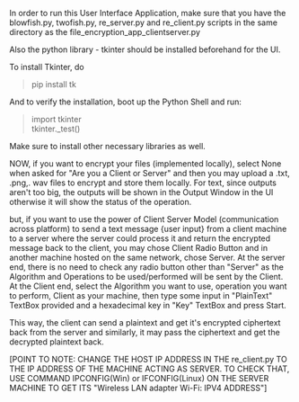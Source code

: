 In order to run this User Interface Application, make sure that you have the blowfish.py, twofish.py, re_server.py and re_client.py scripts in the same directory as the file_encryption_app_clientserver.py

Also the python library - tkinter should be installed beforehand for the UI.

To install Tkinter, do
> pip install tk

And to verify the installation, boot up the Python Shell and run:
> import tkinter  
  tkinter._test()


Make sure to install other necessary libraries as well.


NOW,
if you want to encrypt your files (implemented locally), select None when asked for "Are you a Client or Server" and then you may upload a .txt, .png,. wav files to encrypt and store them locally. For text, since outputs aren't too big, the outputs will be shown in the Output Window in the UI otherwise it will show the status of the operation.

but, if you want to use the power of Client Server Model (communication across platform) to send a text message {user input} from a client machine to a server where the server could process it and return the encrypted message back to the client, you may chose Client Radio Button and in another machine hosted on the same network, chose Server.
At the server end, there is no need to check any radio button other than "Server" as the Algorithm and Operations to be used/performed will be sent by the Client.
At the Client end, select the Algorithm you want to use, operation you want to perform, Client as your machine, then type some input in "PlainText" TextBox provided and a hexadecimal key in "Key" TextBox and press Start.

This way, the client can send a plaintext and get it's encrypted ciphertext back from the server and similarly, it may pass the ciphertext and get the decrypted plaintext back.


[POINT TO NOTE: CHANGE THE HOST IP ADDRESS IN THE re_client.py TO THE IP ADDRESS OF THE MACHINE ACTING AS SERVER. TO CHECK THAT, USE COMMAND IPCONFIG(Win) or IFCONFIG(Linux) ON THE SERVER MACHINE TO GET ITS "Wireless LAN adapter Wi-Fi: IPV4 ADDRESS"]
